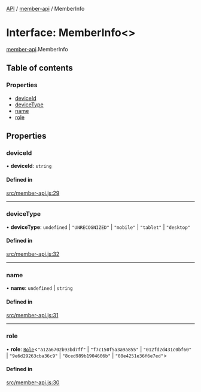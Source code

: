 [API](../README.md) / [member-api](../modules/member_api.md) / MemberInfo

# Interface: MemberInfo\<\>

[member-api](../modules/member_api.md).MemberInfo

## Table of contents

### Properties

- [deviceId](member_api.MemberInfo.md#deviceid)
- [deviceType](member_api.MemberInfo.md#devicetype)
- [name](member_api.MemberInfo.md#name)
- [role](member_api.MemberInfo.md#role)

## Properties

### deviceId

• **deviceId**: `string`

#### Defined in

[src/member-api.js:29](https://github.com/digidem/mapeo-core-next/blob/53dc843a45bb963f7a880f5f7973107d5b1fb99c/src/member-api.js#L29)

___

### deviceType

• **deviceType**: `undefined` \| ``"UNRECOGNIZED"`` \| ``"mobile"`` \| ``"tablet"`` \| ``"desktop"``

#### Defined in

[src/member-api.js:32](https://github.com/digidem/mapeo-core-next/blob/53dc843a45bb963f7a880f5f7973107d5b1fb99c/src/member-api.js#L32)

___

### name

• **name**: `undefined` \| `string`

#### Defined in

[src/member-api.js:31](https://github.com/digidem/mapeo-core-next/blob/53dc843a45bb963f7a880f5f7973107d5b1fb99c/src/member-api.js#L31)

___

### role

• **role**: [`Role`](roles.Role.md)\<``"a12a6702b93bd7ff"`` \| ``"f7c150f5a3a9a855"`` \| ``"012fd2d431c0bf60"`` \| ``"9e6d29263cba36c9"`` \| ``"8ced989b1904606b"`` \| ``"08e4251e36f6e7ed"``\>

#### Defined in

[src/member-api.js:30](https://github.com/digidem/mapeo-core-next/blob/53dc843a45bb963f7a880f5f7973107d5b1fb99c/src/member-api.js#L30)
